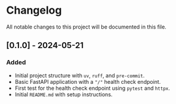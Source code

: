# Changelog

All notable changes to this project will be documented in this file.

## [0.1.0] - 2024-05-21  <!-- Замени на текущую дату -->

### Added
- Initial project structure with `uv`, `ruff`, and `pre-commit`.
- Basic FastAPI application with a `"/"` health check endpoint.
- First test for the health check endpoint using `pytest` and `httpx`.
- Initial `README.md` with setup instructions.